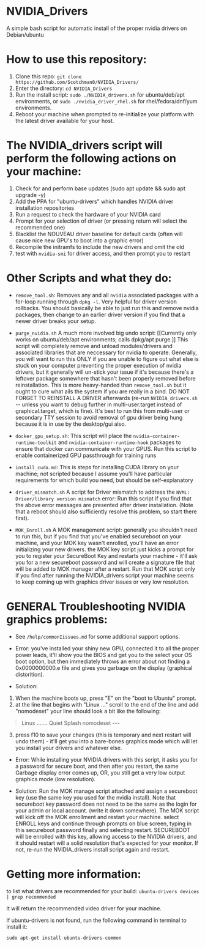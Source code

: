 # NVIDIA_Drivers
A simple bash script for automatic install of the proper nvidia drivers on Debian/ubuntu

# How to use this repository:
1. Clone this repo: `git clone https://github.com/Scotchman0/NVIDIA_Drivers/`
2. Enter the directory: `cd NVIDIA_Drivers`
3. Run the install script: `sudo ./NVIDIA_drivers.sh` for ubuntu/deb/apt environments, or `sudo ./nvidia_driver_rhel.sh` for rhel/fedora/dnf/yum environments.
4. Reboot your machine when prompted to re-initialize your platform with the latest driver available for your host.


# The NVIDIA_drivers script will perform the following actions on your machine:
1. Check for and perform base updates (sudo apt update && sudo apt upgrade -y)
2. Add the PPA for "ubuntu-drivers" which handles NVIDIA driver installation repositories
3. Run a request to check the hardware of your NVIDIA card
4. Prompt for your selection of driver (or pressing return will select the recommended one)
5. Blacklist the NOUVEAU driver baseline for default cards (often will cause nice new GPU's to boot into a graphic error)
6. Recompile the initramfs to include the new drivers and omit the old
7. test with `nvidia-smi` for driver access, and then prompt you to restart


# Other Scripts and what they do:

- `remove_tool.sh`: Removes any and all `nvidia` associated packages with a for-loop running through `dpkg -l`. Very helpful for driver version rollbacks. You should basically be able to just run this and remove nvidia packages, then change to an earlier driver version if you find that a newer driver breaks your setup.

- `purge_nvidia.sh` A much more involved big undo script: 
[[Currently only works on ubuntu/deb/apt environments; calls dpkg/apt purge.]]
This script will completely remove and unload modules/drivers and associated libraries that are neccessary for nvidia to operate. Generally, you will want to run this ONLY if you are unable to figure out what else is stuck on your computer preventing the proper execution of nvidia drivers, but it generally will un-stick your issue if it's because there's a leftover package somewhere that hasn't been properly removed before reinstallation. This is more heavy-handed than `remove_tool.sh` but it ought to cure what ails the system if you are really in a bind. DO NOT FORGET TO REINSTALL A DRIVER afterwards (re-run `NVIDIA_drivers.sh` -- unless you want to debug further in multi-user.target instead of graphical.target, which is fine). It's best to run this from multi-user or secondary TTY session to avoid removal of gpu driver being hung because it is in use by the desktop/gui also.

- `docker_gpu_setup.sh`: This script will place the `nvidia-container-runtime-toolkit` and `nvidia-container-runtime-hook` packages to ensure that docker can communicate with your GPUS. Run this script to enable containerized GPU passthrough for training runs

- `install_cuda.md`: This is steps for installing CUDA library on your machine; not scripted because I assume you'll have particular requirements for which build you need, but should be self-explanatory

- `driver_mismatch.sh` A script for Driver mismatch to address the `NVML: Driver/library version mismatch` error:
Run this script if you find that the above error messages are presented after driver installation. (Note that a reboot should also sufficiently resolve this problem, so start there first).

- `MOK_Enroll.sh` A MOK management script: 
generally you shouldn't need to run this, but if you find that you've enabled secureboot on your machine, and your MOK key wasn't enrolled, you'll have an error initializing your new drivers. the MOK key script just kicks a prompt for you to register your SecureBoot Key and restarts your machine - it'll ask you for a new secureboot password and will create a signature file that will be added to MOK manager after a restart. Run that MOK script only if you find after running the NVIDIA_drivers script your machine seems to keep coming up with graphics driver issues or very low resolution.



# GENERAL Troubleshooting NVIDIA graphics problems:
- See `/help/commonIissues.md` for some additional support options. 

- Error: you've installed your shiny new GPU, connected it to all the proper power leads, it'll show you the BIOS and get you to the select your OS boot option, but then immediately throws an error about not finding a 0x0000000000.e file and gives you garbage on the display (graphical distorition).

- Solution:
1. When the machine boots up, press "E" on the "boot to Ubuntu" prompt. 
2. at the line that begins with "Linux ..." scroll to the end of the line and add "nomodeset"
your line should look a bit like the following: 
> Linux ....... Quiet Splash nomodeset ---
3. press f10 to save your changes (this is temporary and next restart will undo them) - it'll get you into a bare-bones graphics mode which will let you install your drivers and whatever else. 


- Error:
While installing your NVIDIA drivers with this script, it asks you for a password for secure boot, and then after you restart, the same Garbage display error comes up, OR, you still get a very low output graphics mode (low resolution).

- Solution:
Run the MOK manage script attached and assign a secureboot key (use the same key you used for the nvidia install). Note that secureboot key password does not need to be the same as the login for your admin or local account. (write it down somewhere). 
The MOK script will kick off the MOK enrollment and restart your machine. select ENROLL keys and continue through prompts on blue screen, typing in this secureboot password finally and selecting restart. SECUREBOOT will be enrolled with this key, allowing access to the NVIDIA drivers, and it should restart will a solid resolution that's expected for your monitor. If not, re-run the NVIDIA_drivers install script again and restart. 


# Getting more information:
to list what drivers are recommended for your build:
`ubuntu-drivers devices | grep recommended`

It will return the recommended video driver for your machine.

If ubuntu-drivers is not found, run the following command in terminal to install it:

`sudo apt-get install ubuntu-drivers-common`
